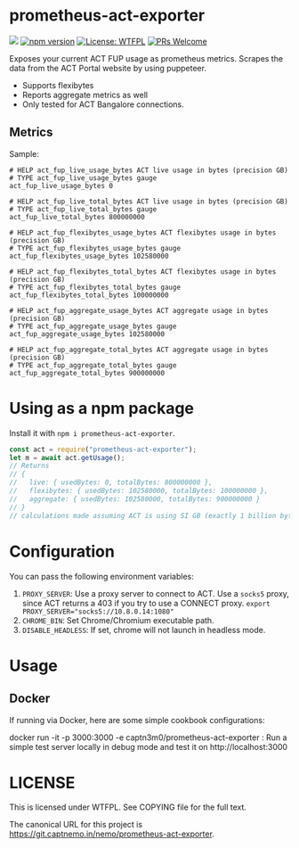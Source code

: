 # prometheus-act-exporter

[![](https://images.microbadger.com/badges/version/captn3m0/prometheus-act-exporter:2.0.13.svg)](https://microbadger.com/images/captn3m0/prometheus-act-exporter:2.0.13) [![npm version](https://badge.fury.io/js/prometheus-act-exporter.svg)](https://badge.fury.io/js/prometheus-act-exporter) [![License: WTFPL](https://img.shields.io/badge/License-WTFPL-blue.svg)](http://www.wtfpl.net/) [![PRs Welcome](https://img.shields.io/badge/PRs-welcome-brightgreen.svg?style=flat-square)](http://makeapullrequest.com)

Exposes your current ACT FUP usage as prometheus metrics. Scrapes the data from the ACT Portal website by using puppeteer.

- Supports flexibytes
- Reports aggregate metrics as well
- Only tested for ACT Bangalore connections.

## Metrics

Sample:

```
# HELP act_fup_live_usage_bytes ACT live usage in bytes (precision GB)
# TYPE act_fup_live_usage_bytes gauge
act_fup_live_usage_bytes 0

# HELP act_fup_live_total_bytes ACT live usage in bytes (precision GB)
# TYPE act_fup_live_total_bytes gauge
act_fup_live_total_bytes 800000000

# HELP act_fup_flexibytes_usage_bytes ACT flexibytes usage in bytes (precision GB)
# TYPE act_fup_flexibytes_usage_bytes gauge
act_fup_flexibytes_usage_bytes 102580000

# HELP act_fup_flexibytes_total_bytes ACT flexibytes usage in bytes (precision GB)
# TYPE act_fup_flexibytes_total_bytes gauge
act_fup_flexibytes_total_bytes 100000000

# HELP act_fup_aggregate_usage_bytes ACT aggregate usage in bytes (precision GB)
# TYPE act_fup_aggregate_usage_bytes gauge
act_fup_aggregate_usage_bytes 102580000

# HELP act_fup_aggregate_total_bytes ACT aggregate usage in bytes (precision GB)
# TYPE act_fup_aggregate_total_bytes gauge
act_fup_aggregate_total_bytes 900000000
```

# Using as a npm package

Install it with `npm i prometheus-act-exporter`.

```js
const act = require("prometheus-act-exporter");
let m = await act.getUsage();
// Returns
// {
//   live: { usedBytes: 0, totalBytes: 800000000 },
//   flexibytes: { usedBytes: 102580000, totalBytes: 100000000 },
//   aggregate: { usedBytes: 102580000, totalBytes: 900000000 }
// }
// calculations made assuming ACT is using SI GB (exactly 1 billion bytes)
```

# Configuration

You can pass the following environment variables:

1.  `PROXY_SERVER`: Use a proxy server to connect to ACT. Use a `socks5` proxy, since ACT returns a 403 if you try to use a CONNECT proxy. `export PROXY_SERVER="socks5://10.8.0.14:1080"`
2.  `CHROME_BIN`: Set Chrome/Chromium executable path.
3.  `DISABLE_HEADLESS`: If set, chrome will not launch in headless mode.

# Usage

## Docker

If running via Docker, here are some simple cookbook configurations:

docker run -it -p 3000:3000 -e captn3m0/prometheus-act-exporter
: Run a simple test server locally in debug mode and test it on http://localhost:3000

# LICENSE

This is licensed under WTFPL. See COPYING file for the full text.

The canonical URL for this project is <https://git.captnemo.in/nemo/prometheus-act-exporter>.
